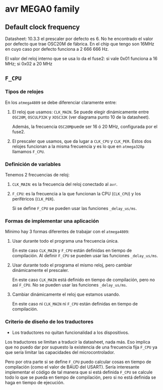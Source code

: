# avr MEGA0 family

## Default clock frequency

Datasheet: 10.3.3 el prescaler por defecto es 6. No he encontrado el valor por
defecto que trae OSC20M de fábrica. En el chip que tengo son 16MHz en cuyo
caso por defecto funciona a 2 666 666 Hz.

El valor del reloj interno que se usa lo da el fuse2: si vale 0x01 funciona a
16 MHz; si 0x02 a 20 MHz

## `F_CPU`

### Tipos de relojes 
En los `atmega4809` se debe diferenciar claramente entre: 

1. El reloj que usamos: `CLK_MAIN`. Se puede elegir dinámicamente entre
   `OSC20M`, `OSCULP32K` y `XOSC32K` (ver diagrama punto 10 de la datasheet).

   Además, la frecuencia `OSC20M`puede ser 16 ó 20 MHz, configurada por el
   fuse2.

2. El prescaler que usamos, que da lugar a `CLK_CPU` y `CLK_PER`. Estos dos
   relojes funcionan a la misma frecuencia y es lo que en `atmega328p`
   llamamos `F_CPU`.


### Definición de variables

Tenemos 2 frecuencias de reloj:

1. `CLK_MAIN`: es la frecuencia del reloj conectado al `avr`.

2. `F_CPU`: es la frecuencia a la que funcionan la CPU (`CLK_CPU`) y los
   periféricos (`CLK_PER`).

   Si se define `F_CPU` se pueden usar las funciones `_delay_us/ms`.


### Formas de implementar una aplicación

Mínimo hay 3 formas diferentes de trabajar con el `atmega4809`:

1. Usar durante todo el programa una frecuencia única. 

    En este caso `CLK_MAIN` y `F_CPU` están definidas en tiempo de
    compilación. Al definir `F_CPU` se pueden usar las funciones
    `_delay_us/ms`.


2. Usar durante todo el programa el mismo reloj, pero cambiar dinámicamente el
   prescaler.

   En este caso `CLK_MAIN` está definido en tiempo de compilación, pero no así
   `F_CPU`. No se pueden usar las funciones `_delay_us/ms`.



3. Cambiar dinámicamente el reloj que estamos usando.

    En este caso ni `CLK_MAIN` ni `F_CPU` están definidas en tiempo de
    compilación. 


### Criterio de diseño de los traductores

* Los traductores no quitan funcionalidad a los dispositivos.

Los traductores se limitan a traducir la datasheet, nada más. Eso implica que
no puedo dar por supuesto la existencia de una frecuencia fija `F_CPU` ya que
sería limitar las capacidades del microcontrolador. 

Pero por otra parte si se define `F_CPU` puedo calcular cosas en tiempo de
compilación (como el valor de BAUD del USART). Sería interesante implementar
el código de tal manera que si está definida `F_CPU` se calcule todo lo que se
pueda en tiempo de compilación, pero si no está definida se haga en tiempo de
ejecución.







